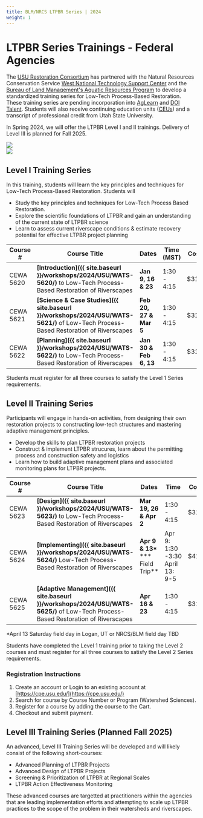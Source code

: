```yaml
---
title: BLM/NRCS LTPBR Series | 2024
weight: 1
---
```


# LTPBR Series Trainings - Federal Agencies 

The [USU Restoration Consortium](https://restoration.usu.edu) has partnered with the Natural Resources Conservation Service [West National Technology Support Center](https://www.nrcs.usda.gov/west-national-technology-support-center) and the [Bureau of Land Management's Aquatic Resources Program](https://www.blm.gov/programs/aquatics) to develop a standardized training series for Low-Tech Process-Based Restoration. These training series are pending incorporation into [AgLearn](https://aglearn.usda.gov/) and [DOI Talent](https://www.doi.gov/doitalent). Students will also receive continuing education units ([CEUs](https://cpe.usu.edu/contentManagement.do?method=load&code=PG0020)) and a transcript of professional credit from Utah State University. 

In Spring 2024, we will offer the LTPBR Level I and II trainings. Delivery of Level III is planned for Fall 2025.

<div class="row small-up-2 medium-up-3 large-up-2">
 <div class="column column-block">
<a href="https://www.nrcs.usda.gov/"><img  src="{{ site.baseurl }}/assets/images/sponsors/NRCS-Logo.png"></a> 
  </div>
  <div class="column column-block">
  	<a href="https://www.blm.gov/"><img  src="{{ site.baseurl }}/assets/images/sponsors/blm.png"></a> 
  </div>
</div>

## Level I Training Series 

In this training, students will learn the key principles and techniques for Low-Tech Process-Based Restoration. Students will 
- Study the key principles and techniques for Low-Tech Process Based Restoration. 
- Explore the scientific foundations of LTPBR and gain an understanding of the current state of LTPBR science
- Learn to assess current riverscape conditions & estimate recovery potential for effective LTPBR project planning

| Course #  | Course Title                                                 | Dates                  | Time (MST)  | Cost | Link to Register                                             |
| --------- | ------------------------------------------------------------ | ---------------------- | ----------- | ---- | ------------------------------------------------------------ |
| CEWA 5620 | **[Introduction]({{ site.baseurl }}/workshops/2024/USU/WATS-5620/)** to Low-Tech Process-Based Restoration of Riverscapes | **Jan 9, 16 & 23**     | 1:30 - 4:15 | $315 | **Registration Full** |
| CEWA 5621 | **[Science & Case Studies]({{ site.baseurl }}/workshops/2024/USU/WATS-5621/)** of Low-Tech Process-Based Restoration of Riverscapes | **Feb 20, 27 & Mar 5** | 1:30 - 4:15 | $315 | [Register](https://cpe.usu.edu/search/publicCourseSearchDetails.do?method=load&courseId=1073960) *<5 spots available* |
| CEWA 5622 | **[Planning]({{ site.baseurl }}/workshops/2024/USU/WATS-5622/)** to Low-Tech Process-Based Restoration of Riverscapes | **Jan 30 & Feb 6, 13** | 1:30 - 4:15 | $315 | **Registration Full** |

Students must register for all three courses to satisfy the Level 1 Series requirements.  

## Level II Training Series

Participants will engage in hands-on activities, from designing their own restoration projects to constructing low-tech structures and mastering adaptive management principles.
- Develop the skills to plan LTPBR restoration projects
- Construct & implement LTPBR strucures, learn about the permitting process and construction safety and logistics
- Learn how to build adaptive management plans and associated monitoring plans for LTPBR projects.

| Course #  | Course Title                                                 | Dates                                 | Time                                | Cost | Link to Register                                             |
| --------- | ------------------------------------------------------------ | ------------------------------------- | ----------------------------------- | ---- | ------------------------------------------------------------ |
| CEWA 5623 | **[Design]({{ site.baseurl }}/workshops/2024/USU/WATS-5623/)** to Low-Tech Process-Based Restoration of Riverscapes | **Mar 19, 26 & Apr 2**                | 1:30 - 4:15                         | $315 | [Register](https://cpe.usu.edu/search/publicCourseSearchDetails.do?method=load&courseId=1073964) *<5 spots available* |
| CEWA 5624 | **[Implementing]({{ site.baseurl }}/workshops/2024/USU/WATS-5624/)** Low-Tech Process-Based Restoration of Riverscapes | **Apr 9 & 13\***<br/>*** Field Trip** | Apr 9: 1:30 -3:30<br/>April 13: 9-5 | $415 | [Register](https://cpe.usu.edu/search/publicCourseSearchDetails.do?method=load&courseId=1015428) |
| CEWA 5625 | **[Adaptive Management]({{ site.baseurl }}/workshops/2024/USU/WATS-5625/)** of Low-Tech Process-Based Restoration of Riverscapes | **Apr 16 & 23**                       | 1:30 - 4:15                         | $315 | [Register](https://cpe.usu.edu/search/publicCourseSearchDetails.do?method=load&courseId=1015430) |

*April 13 Saturday field day in Logan, UT or NRCS/BLM field day TBD

Students have completed the Level 1 training prior to taking the Level 2 courses and must register for all three courses to satisfy the Level 2 Series requirements.

### Registration Instructions

1. Create an account or Login to an existing account at [https://cpe.usu.edu/](https://cpe.usu.edu/)
2. Search for course by Course Number or Program (Watershed Sciences). 
3. Register for a course by adding the course to the Cart. 
4. Checkout and submit payment. 

## Level III Training Series (Planned Fall 2025)

An advanced, Level III Training Series will be developed and will likely consist of the following short-courses:
- Advanced Planning of LTPBR Projects
- Advanced Design of LTPBR Projects
- Screening & Prioritization of LTPBR at Regional Scales
- LTPBR Action Effectiveness Monitoring

These advanced courses are targetted at practitioners within the agencies that are leading implementation efforts and attempting to scale up LTPBR practices to the scope of the problem in their watersheds and riverscapes.
